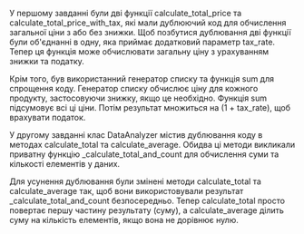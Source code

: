 У першому завданні були дві функції calculate_total_price та calculate_total_price_with_tax, які мали дублюючий код для обчислення загальної ціни з або без знижки. Щоб позбутися дублювання дві функції були об'єднанні в одну, яка приймає додатковий параметр tax_rate. Тепер ця функція може обчислювати загальну ціну з урахуванням знижки та податку.

Крім того, був використанний генератор списку та функція sum для спрощення коду. Генератор списку обчислює ціну для кожного продукту, застосовуючи знижку, якщо це необхідно. Функція sum підсумовує всі ці ціни. Потім результат множиться на (1 + tax_rate), щоб врахувати податок.


У другому завданні клас DataAnalyzer містив дублювання коду в методах calculate_total та calculate_average. Обидва ці методи викликали приватну функцію _calculate_total_and_count для обчислення суми та кількості елементів у даних.

Для усунення дублювання були змінені методи calculate_total та calculate_average так, щоб вони використовували результат _calculate_total_and_count безпосередньо. Тепер calculate_total просто повертає першу частину результату (суму), а calculate_average ділить суму на кількість елементів, якщо вона не дорівнює нулю.